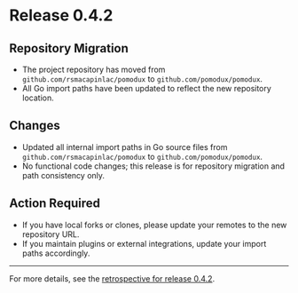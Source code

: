 # Release 0.4.2

## Repository Migration

- The project repository has moved from `github.com/rsmacapinlac/pomodux` to `github.com/pomodux/pomodux`.
- All Go import paths have been updated to reflect the new repository location.

## Changes

- Updated all internal import paths in Go source files from `github.com/rsmacapinlac/pomodux` to `github.com/pomodux/pomodux`.
- No functional code changes; this release is for repository migration and path consistency only.

## Action Required

- If you have local forks or clones, please update your remotes to the new repository URL.
- If you maintain plugins or external integrations, update your import paths accordingly.

---

For more details, see the [retrospective for release 0.4.2](../retrospectives/retrospective-release-0.4.2.md). 
